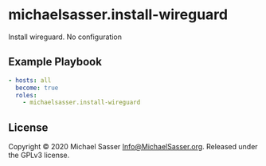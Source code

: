 # michaelsasser.install-wireguard

Install wireguard. No configuration

## Example Playbook

```yaml
- hosts: all
  become: true
  roles:
    - michaelsasser.install-wireguard
```

## License

Copyright &copy; 2020 Michael Sasser <Info@MichaelSasser.org>. Released under
the GPLv3 license.
